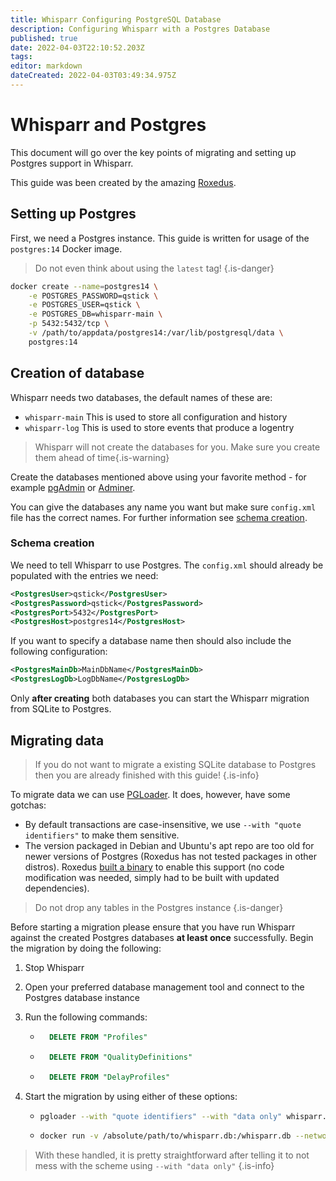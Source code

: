 ```yaml
---
title: Whisparr Configuring PostgreSQL Database
description: Configuring Whisparr with a Postgres Database
published: true
date: 2022-04-03T22:10:52.203Z
tags: 
editor: markdown
dateCreated: 2022-04-03T03:49:34.975Z
---
```


# Whisparr and Postgres

This document will go over the key points of migrating and setting up Postgres support in Whisparr.

This guide was been created by the amazing [Roxedus](https://github.com/Roxedus).

## Setting up Postgres

 First, we need a Postgres instance. This guide is written for usage of the `postgres:14` Docker image.

 > Do not even think about using the `latest` tag! {.is-danger}

```bash
docker create --name=postgres14 \
    -e POSTGRES_PASSWORD=qstick \
    -e POSTGRES_USER=qstick \
    -e POSTGRES_DB=whisparr-main \
    -p 5432:5432/tcp \
    -v /path/to/appdata/postgres14:/var/lib/postgresql/data \
    postgres:14
```

## Creation of database

Whisparr needs two databases, the default names of these are:

- `whisparr-main`   This is used to store all configuration and history
- `whisparr-log`    This is used to store events that produce a logentry

> Whisparr will not create the databases for you. Make sure you create them ahead of time{.is-warning}

Create the databases mentioned above using your favorite method - for example [pgAdmin](https://www.pgadmin.org/) or [Adminer](https://www.adminer.org/).

You can give the databases any name you want but make sure `config.xml` file has the correct names. For further information see [schema creation](/whisparr/postgres-setup#schema-creation).

### Schema creation

 We need to tell Whisparr to use Postgres. The `config.xml` should already be populated with the entries we need:

```xml
<PostgresUser>qstick</PostgresUser>
<PostgresPassword>qstick</PostgresPassword>
<PostgresPort>5432</PostgresPort>
<PostgresHost>postgres14</PostgresHost>
```

If you want to specify a database name then should also include the following configuration:

```xml
<PostgresMainDb>MainDbName</PostgresMainDb>
<PostgresLogDb>LogDbName</PostgresLogDb>
```

Only **after creating** both databases you can start the Whisparr migration from SQLite to Postgres.

## Migrating data

> If you do not want to migrate a existing SQLite database to Postgres then you are already finished with this guide! {.is-info}

To migrate data we can use [PGLoader](https://github.com/dimitri/pgloader). It does, however, have some gotchas:

- By default transactions are case-insensitive, we use `--with "quote identifiers"` to make them sensitive.
- The version packaged in Debian and Ubuntu's apt repo are too old for newer versions of Postgres (Roxedus has not tested packages in other distros).
  Roxedus [built a binary](https://github.com/Roxedus/Pgloader-bin) to enable this support (no code modification was needed, simply had to be built with updated dependencies).

> Do not drop any tables in the Postgres instance {.is-danger}

Before starting a migration please ensure that you have run Whisparr against the created Postgres databases **at least once** successfully. Begin the migration by doing the following:

1. Stop Whisparr
1. Open your preferred database management tool and connect to the Postgres database instance
1. Run the following commands:

    - ```SQL
        DELETE FROM "Profiles"
        ```

    - ```SQL
        DELETE FROM "QualityDefinitions"
        ```

    - ```SQL
        DELETE FROM "DelayProfiles"
        ```

1. Start the migration by using either of these options:

    - ```bash
      pgloader --with "quote identifiers" --with "data only" whisparr.db 'postgresql://qstick:qstick@localhost/whisparr-main'
      ```

    - ```bash
      docker run -v /absolute/path/to/whisparr.db:/whisparr.db --network=host ghcr.io/roxedus/pgloader --with "quote identifiers" --with "data only" /whisparr.db "postgresql://qstick:qstick@localhost/whisparr-main"
      ```

> With these handled, it is pretty straightforward after telling it to not mess with the scheme using `--with "data only"` {.is-info}
